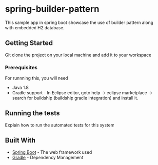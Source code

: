 # spring-builder-pattern

This sample app in spring boot showcase the use of builder pattern along with embedded H2 database.

## Getting Started

Git clone the project on your local machine and add it to your workspace

### Prerequisites

For runnning this, you will need
- Java 1.8
- Gradle support - In Eclipse editor, goto help -> eclipse marketplace -> search for buildship (buildship gradle integration) and install it.

## Running the tests

Explain how to run the automated tests for this system

## Built With

* [Spring Boot](https://projects.spring.io/spring-boot/) - The web framework used
* [Gradle](https://gradle.org/) - Dependency Management
